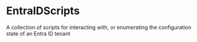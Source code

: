 # EntraIDScripts
A collection of scripts for interacting with, or enumerating the configuration state of an Entra ID tenant
